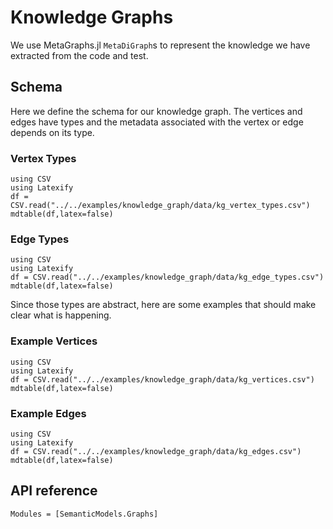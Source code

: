 # Knowledge Graphs

We use MetaGraphs.jl `MetaDiGraph`s to represent the knowledge we have extracted from the
code and test. 
## Schema

Here we define the schema for our knowledge graph. The vertices and edges have types and
the metadata associated with the vertex or edge depends on its type.

### Vertex Types

```@eval
using CSV
using Latexify
df = CSV.read("../../examples/knowledge_graph/data/kg_vertex_types.csv")
mdtable(df,latex=false)
```

### Edge Types

```@eval
using CSV
using Latexify
df = CSV.read("../../examples/knowledge_graph/data/kg_edge_types.csv")
mdtable(df,latex=false)
```

Since those types are abstract, here are some examples that should make clear what is happening.
### Example Vertices

```@eval
using CSV
using Latexify
df = CSV.read("../../examples/knowledge_graph/data/kg_vertices.csv")
mdtable(df,latex=false)
```

### Example Edges
```@eval
using CSV
using Latexify
df = CSV.read("../../examples/knowledge_graph/data/kg_edges.csv")
mdtable(df,latex=false)
```
## API reference

```@autodocs
Modules = [SemanticModels.Graphs]
```

